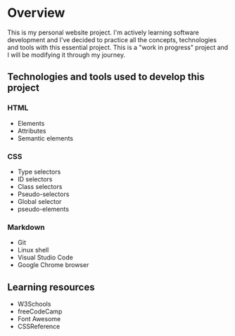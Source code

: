 # Overview

This is my personal website project. I'm actively learning software development and I've decided to practice all the concepts, technologies and tools with this essential project.
This is a "work in progress" project and I will be modifying it through my journey.

## Technologies and tools used to develop this project

### HTML
- Elements
- Attributes
- Semantic elements
### CSS
- Type selectors
- ID selectors
- Class selectors
- Pseudo-selectors
- Global selector
- pseudo-elements

### Markdown 
- Git
- Linux shell
- Visual Studio Code
- Google Chrome browser

## Learning resources
- W3Schools
- freeCodeCamp
- Font Awesome
- CSSReference